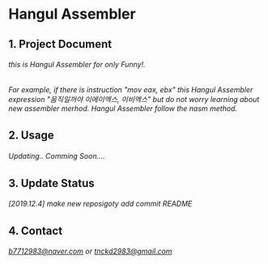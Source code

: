 Hangul Assembler
================

## 1. Project Document

###### this is Hangul Assembler for only Funny!.
###### For example, if there is instruction "mov eax, ebx" this Hangul Assembler expression "움직일꺼야 이에이엑스, 이비엑스" but do not worry learning about new assembler merhod. Hangul Assembler follow the nasm method.


## 2. Usage

###### Updating.. Comming Soon....

## 3. Update Status

###### [2019.12.4] make new reposigoty add commit README

## 4. Contact

###### b7712983@naver.com or tnckd2983@gmail.com
